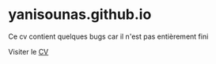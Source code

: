 # yanisounas.github.io
Ce cv contient quelques bugs car il n'est pas entièrement fini

Visiter le [CV](https://yanisounas.github.io)
